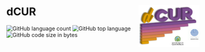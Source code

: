 # dCUR <a href='https://www.cesargamboasanabria.com'><img src='./inst/logo.png' align="right" height="110" /></a>

![GitHub language count](https://img.shields.io/github/languages/count/cgamboasanabria/dCUR)
![GitHub top language](https://img.shields.io/github/languages/top/cgamboasanabria/dCUR)
![GitHub code size in bytes](https://img.shields.io/github/languages/code-size/cgamboasanabria/dCUR)
